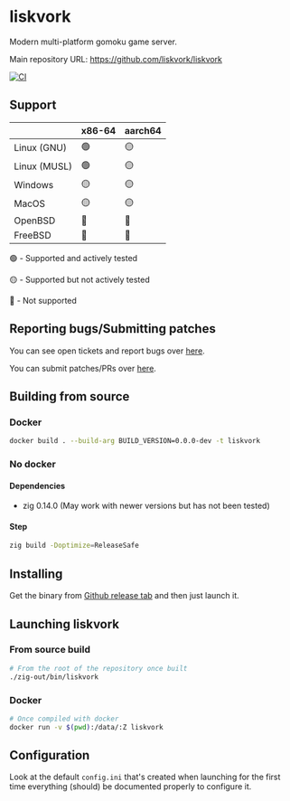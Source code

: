 # liskvork

Modern multi-platform gomoku game server.

Main repository URL: <https://github.com/liskvork/liskvork>

[![CI](https://github.com/liskvork/liskvork/actions/workflows/CI.yml/badge.svg?branch=master)](https://github.com/liskvork/liskvork/actions/workflows/CI.yml)

## Support

|              | x86-64 | aarch64 |
|--------------|--------|---------|
| Linux (GNU)  | 🟢     | 🟡      |
| Linux (MUSL) | 🟢     | 🟡      |
| Windows      | 🟡     | 🟡      |
| MacOS        | 🟡     | 🟡      |
| OpenBSD      | 🔴     | 🔴      |
| FreeBSD      | 🔴     | 🔴      |

🟢 - Supported and actively tested

🟡 - Supported but not actively tested

🔴 - Not supported

## Reporting bugs/Submitting patches

You can see open tickets and report bugs over
[here](https://github.com/liskvork/liskvork/issues).

You can submit patches/PRs over
[here](https://github.com/liskvork/liskvork/pulls).

## Building from source

### Docker

```sh
docker build . --build-arg BUILD_VERSION=0.0.0-dev -t liskvork
```

### No docker

#### Dependencies

- zig 0.14.0 (May work with newer versions but has not been tested)

#### Step

```sh
zig build -Doptimize=ReleaseSafe
```

## Installing

Get the binary from
[Github release tab](https://github.com/liskvork/liskvork/releases) and then
just launch it.

## Launching liskvork

### From source build

```sh
# From the root of the repository once built
./zig-out/bin/liskvork
```

### Docker

```sh
# Once compiled with docker
docker run -v $(pwd):/data/:Z liskvork
```

## Configuration

Look at the default `config.ini` that's created when launching for the first
time everything (should) be documented properly to configure it.
